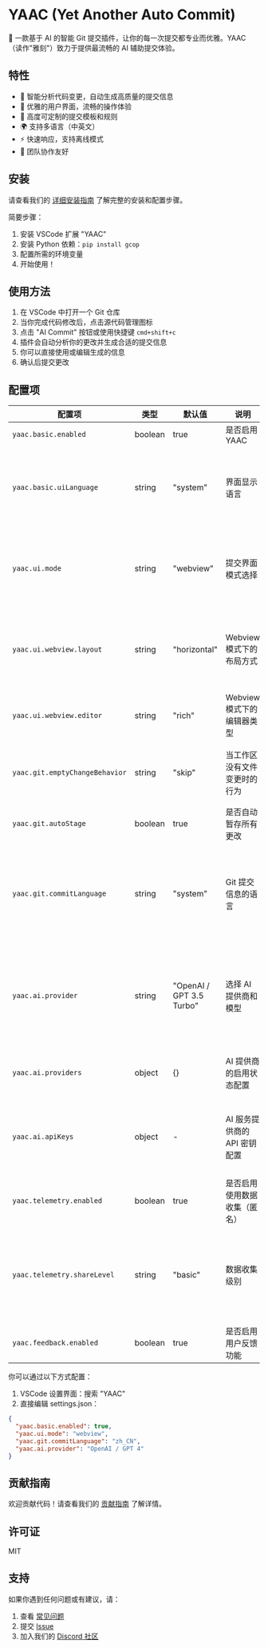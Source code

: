 # YAAC (Yet Another Auto Commit)

🚀 一款基于 AI 的智能 Git 提交插件，让你的每一次提交都专业而优雅。YAAC（读作"雅刻"）致力于提供最流畅的 AI 辅助提交体验。

## 特性

- 🤖 智能分析代码变更，自动生成高质量的提交信息
- 🎨 优雅的用户界面，流畅的操作体验
- 🔧 高度可定制的提交模板和规则
- 🌍 支持多语言（中英文）
- ⚡ 快速响应，支持离线模式
- 🤝 团队协作友好

## 安装

请查看我们的 [详细安装指南](docs/INSTALLATION.md) 了解完整的安装和配置步骤。

简要步骤：

1. 安装 VSCode 扩展 "YAAC"
2. 安装 Python 依赖：`pip install gcop`
3. 配置所需的环境变量
4. 开始使用！

## 使用方法

1. 在 VSCode 中打开一个 Git 仓库
2. 当你完成代码修改后，点击源代码管理图标
3. 点击 "AI Commit" 按钮或使用快捷键 `cmd+shift+c`
4. 插件会自动分析你的更改并生成合适的提交信息
5. 你可以直接使用或编辑生成的信息
6. 确认后提交更改

## 配置项

| 配置项                         | 类型    | 默认值                   | 说明                         | 可选值                                                                                    |
| ------------------------------ | ------- | ------------------------ | ---------------------------- | ----------------------------------------------------------------------------------------- |
| `yaac.basic.enabled`           | boolean | true                     | 是否启用 YAAC                | `true` / `false`                                                                          |
| `yaac.basic.uiLanguage`        | string  | "system"                 | 界面显示语言                 | • `system`: 跟随系统语言<br>• `zh_CN`: 中文<br>• `en_US`: English                         |
| `yaac.ui.mode`                 | string  | "webview"                | 提交界面模式选择             | • `quickInput`: 快速提交，单行输入框<br>• `webview`: 专业模式，完整编辑器                 |
| `yaac.ui.webview.layout`       | string  | "horizontal"             | Webview 模式下的布局方式     | • `vertical`: 编辑器和预览上下排列<br>• `horizontal`: 编辑器和预览左右排列                |
| `yaac.ui.webview.editor`       | string  | "rich"                   | Webview 模式下的编辑器类型   | • `plain`: 纯文本编辑器<br>• `rich`: 富文本编辑器                                         |
| `yaac.git.emptyChangeBehavior` | string  | "skip"                   | 当工作区没有文件变更时的行为 | • `skip`: 跳过空更改<br>• `amend`: 修改最近一次提交                                       |
| `yaac.git.autoStage`           | boolean | true                     | 是否自动暂存所有更改         | `true` / `false`                                                                          |
| `yaac.git.commitLanguage`      | string  | "system"                 | Git 提交信息的语言           | • `system`: 跟随系统语言<br>• `zh_CN`: 中文提交信息<br>• `en_US`: English commit messages |
| `yaac.ai.provider`             | string  | "OpenAI / GPT 3.5 Turbo" | 选择 AI 提供商和模型         | • `OpenAI / GPT 4`: 高精度（需 API）<br>• `OpenAI / GPT 3.5 Turbo`: 快速高效（需 API）    |
| `yaac.ai.providers`            | object  | {}                       | AI 提供商的启用状态配置      | 键值对形式，提供商名称: 启用状态                                                          |
| `yaac.ai.apiKeys`              | object  | -                        | AI 服务提供商的 API 密钥配置 | • `openai`: OpenAI API 密钥<br>• `anthropic`: Anthropic API 密钥                          |
| `yaac.telemetry.enabled`       | boolean | true                     | 是否启用使用数据收集（匿名） | `true` / `false`                                                                          |
| `yaac.telemetry.shareLevel`    | string  | "basic"                  | 数据收集级别                 | • `minimal`: 仅基本错误信息<br>• `basic`: 包含使用统计<br>• `full`: 额外包含 AI 质量反馈  |
| `yaac.feedback.enabled`        | boolean | true                     | 是否启用用户反馈功能         | `true` / `false`                                                                          |

你可以通过以下方式配置：

1. VSCode 设置界面：搜索 "YAAC"
2. 直接编辑 settings.json：

```json
{
  "yaac.basic.enabled": true,
  "yaac.ui.mode": "webview",
  "yaac.git.commitLanguage": "zh_CN",
  "yaac.ai.provider": "OpenAI / GPT 4"
}
```

## 贡献指南

欢迎贡献代码！请查看我们的 [贡献指南](CONTRIBUTING.md) 了解详情。

## 许可证

MIT

## 支持

如果你遇到任何问题或有建议，请：

1. 查看 [常见问题](FAQ.md)
2. 提交 [Issue](https://github.com/cs-magic/yaac/issues)
3. 加入我们的 [Discord 社区](https://discord.gg/yaac)
